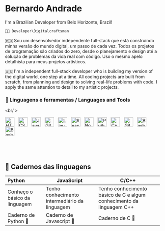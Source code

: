 # Bernardo Andrade

I'm a Brazilian Developer from Belo Horizonte, Brazil! 

```c
✋🏽 Developer\Digitalcraftsman
```

🇧🇷 Sou um desenvolvedor independente full-stack que está construindo minha versão do mundo digital, um passo de cada vez. Todos os projetos de programação são criados do zero, desde o planejamento e design até a solução de problemas da vida real com código. Uso o mesmo apelo detalhista para meus projetos artísticos. 

🇺🇸 I'm a independent full-stack developer who is building my version of the digital world, one step at a time. All coding projects are built from scratch, from planning and design to solving real-life problems with code. I apply the same attention to detail to my artistic projects.

### 🧰 Linguagens e ferramentas / Languages and Tools
<br/ >

<img align="left" alt="HTML" width="30px" style="padding-right:10px;" src="https://cdn.jsdelivr.net/gh/devicons/devicon/icons/html5/html5-plain.svg" />

<img align="left" alt="CSS" width="30px" style="padding-right:10px;" src="https://cdn.jsdelivr.net/gh/devicons/devicon/icons/css3/css3-plain.svg" />
<img align="left" alt="JavaScript" width="30px" style="padding-right:10px;" src="https://cdn.jsdelivr.net/gh/devicons/devicon/icons/javascript/javascript-plain.svg" />
<img align="left" alt="Git" width="30px" style="padding-right:10px;" src="https://cdn.jsdelivr.net/gh/devicons/devicon/icons/git/git-original.svg" />
<img align="left" alt="Linux" width="30px" style="padding-right:10px;" src="https://cdn.jsdelivr.net/gh/devicons/devicon/icons/linux/linux-original.svg" />
<img align="left" alt="React" width="30px" style="padding-right:10px;" src="https://cdn.jsdelivr.net/gh/devicons/devicon/icons/react/react-original.svg" />
<img align="left" alt="NodeJS" width="30px" style="padding-right:10px;" src="https://cdn.jsdelivr.net/gh/devicons/devicon/icons/nodejs/nodejs-original.svg" />
<img align="left" alt="Python" width="30px" style="padding-right:10px;" src="https://cdn.jsdelivr.net/gh/devicons/devicon/icons/python/python-plain.svg" />
<img align="left" alt="C++" width="30px" style="padding-right:10px;" src="https://cdn.jsdelivr.net/gh/devicons/devicon/icons/c/c-original.svg" />
<img align="left" alt="GitHub" width="30px" style="padding-right:10px;" src="https://cdn.jsdelivr.net/gh/devicons/devicon/icons/mongodb/mongodb-original-wordmark.svg" />
<img align="left" alt="Bash" width="30px" style="padding-right:10px;" src="https://cdn.jsdelivr.net/gh/devicons/devicon/icons/cplusplus/cplusplus-original.svg" />
<img align="left" alt="Bash" width="30px" style="padding-right:10px;" src="https://cdn.jsdelivr.net/gh/devicons/devicon/icons/typescript/typescript-original.svg" />
<br />
<br/ >
<br/ >
<br/ >
<br/ >
<br/ >
<br/ >



## 📒 Cadernos das linguagens


| Python                        | JavaScript                                    | C/C++                                                                |
|:----------------------------- | --------------------------------------------- | -------------------------------------------------------------------- |
| Conheço o básico da linguagem | Tenho conhecimento intermediário da linguagem | Tenho conhecimento básico de C e algum conhecimento da linguagem C++ |
| Caderno de Python 📁          | Caderno de Javascript 📁                      | Caderno de C 📁                                                      |


